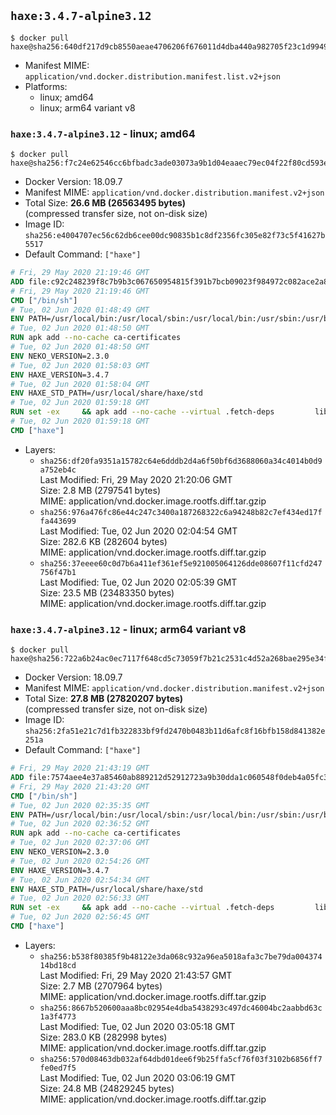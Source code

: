 ## `haxe:3.4.7-alpine3.12`

```console
$ docker pull haxe@sha256:640df217d9cb8550aeae4706206f676011d4dba440a982705f23c1d9949f0636
```

-	Manifest MIME: `application/vnd.docker.distribution.manifest.list.v2+json`
-	Platforms:
	-	linux; amd64
	-	linux; arm64 variant v8

### `haxe:3.4.7-alpine3.12` - linux; amd64

```console
$ docker pull haxe@sha256:f7c24e62546cc6bfbadc3ade03073a9b1d04eaaec79ec04f22f80cd593ea6e3e
```

-	Docker Version: 18.09.7
-	Manifest MIME: `application/vnd.docker.distribution.manifest.v2+json`
-	Total Size: **26.6 MB (26563495 bytes)**  
	(compressed transfer size, not on-disk size)
-	Image ID: `sha256:e4004707ec56c62db6cee00dc90835b1c8df2356fc305e82f73c5f41627b5517`
-	Default Command: `["haxe"]`

```dockerfile
# Fri, 29 May 2020 21:19:46 GMT
ADD file:c92c248239f8c7b9b3c067650954815f391b7bcb09023f984972c082ace2a8d0 in / 
# Fri, 29 May 2020 21:19:46 GMT
CMD ["/bin/sh"]
# Tue, 02 Jun 2020 01:48:49 GMT
ENV PATH=/usr/local/bin:/usr/local/sbin:/usr/local/bin:/usr/sbin:/usr/bin:/sbin:/bin
# Tue, 02 Jun 2020 01:48:50 GMT
RUN apk add --no-cache ca-certificates
# Tue, 02 Jun 2020 01:48:50 GMT
ENV NEKO_VERSION=2.3.0
# Tue, 02 Jun 2020 01:58:03 GMT
ENV HAXE_VERSION=3.4.7
# Tue, 02 Jun 2020 01:58:04 GMT
ENV HAXE_STD_PATH=/usr/local/share/haxe/std
# Tue, 02 Jun 2020 01:59:18 GMT
RUN set -ex 	&& apk add --no-cache --virtual .fetch-deps 		libressl 		tar 		git 		&& wget -O neko.tar.gz "https://github.com/HaxeFoundation/neko/archive/v2-3-0/neko-2.3.0.tar.gz" 	&& echo "850e7e317bdaf24ed652efeff89c1cb21380ca19f20e68a296c84f6bad4ee995 *neko.tar.gz" | sha256sum -c - 	&& mkdir -p /usr/src/neko 	&& tar -xC /usr/src/neko --strip-components=1 -f neko.tar.gz 	&& rm neko.tar.gz 	&& apk add --no-cache --virtual .neko-build-deps 		apache2-dev 		cmake 		gc-dev 		gcc 		gtk+2.0-dev 		libc-dev 		linux-headers 		mariadb-dev 		mbedtls-dev 		ninja 		sqlite-dev 	&& cd /usr/src/neko 	&& cmake -GNinja -DNEKO_JIT_DISABLE=ON -DRELOCATABLE=OFF -DRUN_LDCONFIG=OFF . 	&& ninja 	&& ninja install 		&& git clone --recursive --depth 1 --branch 3.4.7 "https://github.com/HaxeFoundation/haxe.git" /usr/src/haxe 	&& cd /usr/src/haxe 	&& mkdir -p $HAXE_STD_PATH 	&& cp -r std/* $HAXE_STD_PATH 	&& apk add --no-cache --virtual .haxe-build-deps 		pcre-dev 		zlib-dev 		mbedtls-dev 		make 				ocaml 		camlp4 		ocaml-camlp4-dev 				&& OCAMLPARAM=safe-string=0,_ make all tools 		&& mkdir -p /usr/local/bin 	&& cp haxe haxelib /usr/local/bin 	&& mkdir -p /haxelib 	&& cd / && haxelib setup /haxelib 		&& runDeps="$( 		scanelf --needed --nobanner --recursive /usr/local 			| awk '{ gsub(/,/, "\nso:", $2); print "so:" $2 }' 			| sort -u 			| xargs -r apk info --installed 			| sort -u 	)" 	&& apk add --virtual .haxe-rundeps $runDeps 	&& apk del .fetch-deps .neko-build-deps .haxe-build-deps 		&& rm -rf /usr/src/neko /usr/src/haxe
# Tue, 02 Jun 2020 01:59:18 GMT
CMD ["haxe"]
```

-	Layers:
	-	`sha256:df20fa9351a15782c64e6dddb2d4a6f50bf6d3688060a34c4014b0d9a752eb4c`  
		Last Modified: Fri, 29 May 2020 21:20:06 GMT  
		Size: 2.8 MB (2797541 bytes)  
		MIME: application/vnd.docker.image.rootfs.diff.tar.gzip
	-	`sha256:976a476fc86e44c247c3400a187268322c6a94248b82c7ef434ed17ffa443699`  
		Last Modified: Tue, 02 Jun 2020 02:04:54 GMT  
		Size: 282.6 KB (282604 bytes)  
		MIME: application/vnd.docker.image.rootfs.diff.tar.gzip
	-	`sha256:37eeee60c0d7b6a411ef361ef5e921005064126dde08607f11cfd247756f47b1`  
		Last Modified: Tue, 02 Jun 2020 02:05:39 GMT  
		Size: 23.5 MB (23483350 bytes)  
		MIME: application/vnd.docker.image.rootfs.diff.tar.gzip

### `haxe:3.4.7-alpine3.12` - linux; arm64 variant v8

```console
$ docker pull haxe@sha256:722a6b24ac0ec7117f648cd5c73059f7b21c2531c4d52a268bae295e34f9c5d5
```

-	Docker Version: 18.09.7
-	Manifest MIME: `application/vnd.docker.distribution.manifest.v2+json`
-	Total Size: **27.8 MB (27820207 bytes)**  
	(compressed transfer size, not on-disk size)
-	Image ID: `sha256:2fa51e21c7d1fb322833bf9fd2470b0483b11d6afc8f16bfb158d841382e251a`
-	Default Command: `["haxe"]`

```dockerfile
# Fri, 29 May 2020 21:43:19 GMT
ADD file:7574aee4e37a85460ab889212d52912723a9b30dda1c060548f0deb4a05fc398 in / 
# Fri, 29 May 2020 21:43:20 GMT
CMD ["/bin/sh"]
# Tue, 02 Jun 2020 02:35:35 GMT
ENV PATH=/usr/local/bin:/usr/local/sbin:/usr/local/bin:/usr/sbin:/usr/bin:/sbin:/bin
# Tue, 02 Jun 2020 02:36:52 GMT
RUN apk add --no-cache ca-certificates
# Tue, 02 Jun 2020 02:37:06 GMT
ENV NEKO_VERSION=2.3.0
# Tue, 02 Jun 2020 02:54:26 GMT
ENV HAXE_VERSION=3.4.7
# Tue, 02 Jun 2020 02:54:34 GMT
ENV HAXE_STD_PATH=/usr/local/share/haxe/std
# Tue, 02 Jun 2020 02:56:33 GMT
RUN set -ex 	&& apk add --no-cache --virtual .fetch-deps 		libressl 		tar 		git 		&& wget -O neko.tar.gz "https://github.com/HaxeFoundation/neko/archive/v2-3-0/neko-2.3.0.tar.gz" 	&& echo "850e7e317bdaf24ed652efeff89c1cb21380ca19f20e68a296c84f6bad4ee995 *neko.tar.gz" | sha256sum -c - 	&& mkdir -p /usr/src/neko 	&& tar -xC /usr/src/neko --strip-components=1 -f neko.tar.gz 	&& rm neko.tar.gz 	&& apk add --no-cache --virtual .neko-build-deps 		apache2-dev 		cmake 		gc-dev 		gcc 		gtk+2.0-dev 		libc-dev 		linux-headers 		mariadb-dev 		mbedtls-dev 		ninja 		sqlite-dev 	&& cd /usr/src/neko 	&& cmake -GNinja -DNEKO_JIT_DISABLE=ON -DRELOCATABLE=OFF -DRUN_LDCONFIG=OFF . 	&& ninja 	&& ninja install 		&& git clone --recursive --depth 1 --branch 3.4.7 "https://github.com/HaxeFoundation/haxe.git" /usr/src/haxe 	&& cd /usr/src/haxe 	&& mkdir -p $HAXE_STD_PATH 	&& cp -r std/* $HAXE_STD_PATH 	&& apk add --no-cache --virtual .haxe-build-deps 		pcre-dev 		zlib-dev 		mbedtls-dev 		make 				ocaml 		camlp4 		ocaml-camlp4-dev 				&& OCAMLPARAM=safe-string=0,_ make all tools 		&& mkdir -p /usr/local/bin 	&& cp haxe haxelib /usr/local/bin 	&& mkdir -p /haxelib 	&& cd / && haxelib setup /haxelib 		&& runDeps="$( 		scanelf --needed --nobanner --recursive /usr/local 			| awk '{ gsub(/,/, "\nso:", $2); print "so:" $2 }' 			| sort -u 			| xargs -r apk info --installed 			| sort -u 	)" 	&& apk add --virtual .haxe-rundeps $runDeps 	&& apk del .fetch-deps .neko-build-deps .haxe-build-deps 		&& rm -rf /usr/src/neko /usr/src/haxe
# Tue, 02 Jun 2020 02:56:45 GMT
CMD ["haxe"]
```

-	Layers:
	-	`sha256:b538f80385f9b48122e3da068c932a96ea5018afa3c7be79da00437414bd18cd`  
		Last Modified: Fri, 29 May 2020 21:43:57 GMT  
		Size: 2.7 MB (2707964 bytes)  
		MIME: application/vnd.docker.image.rootfs.diff.tar.gzip
	-	`sha256:8667b520600aaa8bc02954e4dba5438293c497dc46004bc2aabbd63c1a3f4773`  
		Last Modified: Tue, 02 Jun 2020 03:05:18 GMT  
		Size: 283.0 KB (282998 bytes)  
		MIME: application/vnd.docker.image.rootfs.diff.tar.gzip
	-	`sha256:570d08463db032af64dbd01dee6f9b25ffa5cf76f03f3102b6856ff7fe0ed7f5`  
		Last Modified: Tue, 02 Jun 2020 03:06:19 GMT  
		Size: 24.8 MB (24829245 bytes)  
		MIME: application/vnd.docker.image.rootfs.diff.tar.gzip
